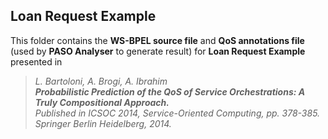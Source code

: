 ## Loan Request Example
This folder contains the **WS-BPEL source file** and **QoS annotations file** (used by **PASO Analyser** to generate result) for **Loan Request Example** presented in
> _L. Bartoloni, A. Brogi, A. Ibrahim <br>
> **Probabilistic Prediction of the QoS of Service Orchestrations: A Truly Compositional Approach.** <br>
> Published in ICSOC 2014, Service-Oriented Computing, pp. 378-385. Springer Berlin Heidelberg, 2014.<br>_ 
  
